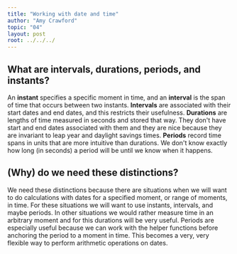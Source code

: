 ```yaml
---
title: "Working with date and time"
author: "Amy Crawford"
topic: "04"
layout: post
root: ../../../
---
```



## What are intervals, durations, periods, and instants?
An __instant__ specifies a specific moment in time, and an __interval__ is the span of time that occurs between two instants. __Intervals__ are associated with their start dates and end dates, and this restricts their usefulness. __Durations__ are lengths of time measured in seconds and stored that way. They don't have start and end dates associated with them and they are nice because they are invariant to leap year and daylight savings times. __Periods__ record time spans in units that are more intuitive than durations. We don't know exactly how long (in seconds) a period will be until we know when it happens. 

## (Why) do we need these distinctions?
We need these distinctions because there are situations when we will want to do calculations with dates for a specified moment, or range of moments, in time. For these situations we will want to use instants, intervals, and maybe periods. In other situations we would rather measure time in an arbitrary moment and for this durations will be very useful.
Periods are especially useful because we can work with the helper functions before anchoring the period to a moment in time. This becomes a very, very flexible way to perform arithmetic operations on dates.


